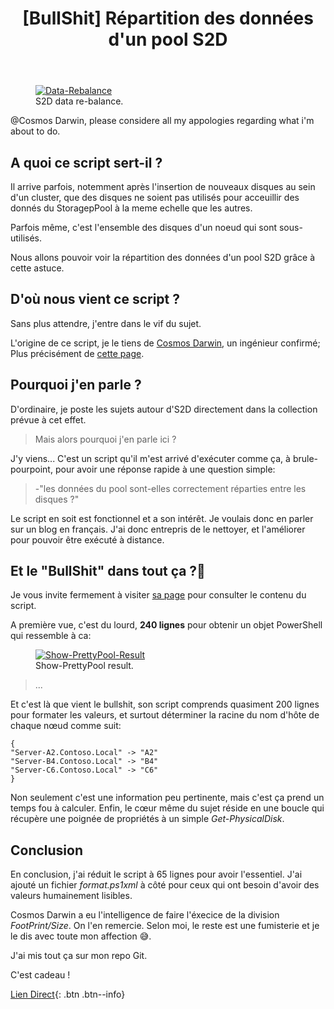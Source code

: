 ﻿---
title: "[BullShit] Répartition des données d'un pool S2D"
excerpt: |
  La cmdlet de fumiste, gratter du code pour rien.
  
category: S2D
classes: wide
comments: true
tags: 
  - BullShit
  - S2D
  - PowerShell
  - Show-PrettyPool
header:
  teaser: /assets/images/2022-07-28-Show-pool-data-repartition.webp
  image_description: "data repartition"
---

<figure style="width: 400px" class="align-center">
	<a href="{{ site.url }}{{ site.baseurl }}/assets/images/S2D-Slabs-re-balance.gif"><img src="{{ site.url }}{{ site.baseurl }}/assets/images/S2D-Slabs-re-balance.gif" alt="Data-Rebalance"></a>
  <figcaption>S2D data re-balance.</figcaption>
</figure>


@Cosmos Darwin, please considere all my appologies regarding what i'm about to do.

## A quoi ce script sert-il ?

Il arrive parfois, notemment après l'insertion de nouveaux disques au sein d'un cluster, que des disques ne soient pas utilisés pour acceuillir des donnés du StoragepPool à la meme echelle que les autres.

Parfois même, c'est l'ensemble des disques d'un noeud qui sont sous-utilisés.

Nous allons pouvoir voir la répartition des données d'un pool S2D grâce à cette astuce.

## D'où nous vient ce script ?

Sans plus attendre, j'entre dans le vif du sujet.

L'origine de ce script, je le tiens de [Cosmos Darwin](https://twitter.com/CosmosDarwin), un ingénieur confirmé; Plus précisément de [cette page](https://techcommunity.microsoft.com/t5/storage-at-microsoft/deep-dive-the-storage-pool-in-storage-spaces-direct/ba-p/425959).

## Pourquoi j'en parle ?

D'ordinaire, je poste les sujets autour d'S2D directement dans la collection prévue à cet effet. 

> Mais alors pourquoi j'en parle ici ?

J'y viens... C'est un script qu'il m'est arrivé d'exécuter comme ça, à brule-pourpoint, pour avoir une réponse rapide à une question simple: 
> -"les données du pool sont-elles correctement réparties entre les disques ?"

Le script en soit est fonctionnel et a son intérêt. 
Je voulais donc en parler sur un blog en français. J'ai donc entrepris de le nettoyer, et l'améliorer pour pouvoir être exécuté à distance.

## Et le "BullShit" dans tout ça ?🤔

Je vous invite fermement à visiter [sa page](https://techcommunity.microsoft.com/t5/storage-at-microsoft/deep-dive-the-storage-pool-in-storage-spaces-direct/ba-p/425959) pour consulter le contenu du script.

A première vue, c'est du lourd, __240 lignes__ pour obtenir un objet PowerShell qui ressemble à ca:

<figure style="width: 400px" class="align-center">
	<a href="{{ site.url }}{{ site.baseurl }}/assets/images/Show-PrettyPoolObject.webp"><img src="{{ site.url }}{{ site.baseurl }}/assets/images/Show-PrettyPoolObject.webp" alt="Show-PrettyPool-Result"></a>
  <figcaption>Show-PrettyPool result.</figcaption>
</figure>

> ...

Et c'est là que vient le bullshit, son script comprends quasiment 200 lignes pour formater les valeurs, et surtout déterminer la racine du nom d'hôte de chaque nœud comme suit:

```
{
"Server-A2.Contoso.Local" -> "A2"
"Server-B4.Contoso.Local" -> "B4"
"Server-C6.Contoso.Local" -> "C6"
}
```

Non seulement c'est une information peu pertinente, mais c'est ça prend un temps fou à calculer.
Enfin, le cœur même du sujet réside en une boucle qui récupère une poignée de propriétés à un simple _Get-PhysicalDisk_.

## Conclusion

En conclusion, j'ai réduit le script à 65 lignes pour avoir l'essentiel. J'ai ajouté un fichier _format.ps1xml_ à côté pour ceux qui ont besoin d'avoir des valeurs humainement lisibles.

Cosmos Darwin a eu l'intelligence de faire l'éxecice de la division _FootPrint/Size_. On l'en remercie. Selon moi, le reste est une fumisterie et je le dis avec toute mon affection 😅.

J'ai mis tout ça sur mon repo Git.

C'est cadeau !

[Lien Direct](https://github.com/MickaelRoy/Cmdlets/tree/main/Show-PrettyPool){: .btn .btn--info}